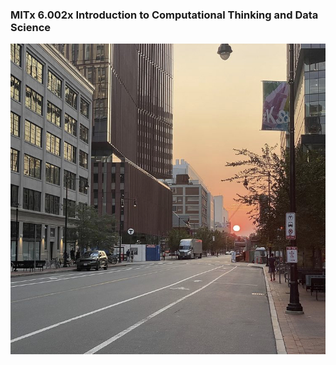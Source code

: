 ### MITx 6.002x Introduction to Computational Thinking and Data Science
<img src ="https://raw.githubusercontent.com/lehoangan2906/MITx-6.002x/main/B2C73482-0CF4-4120-A4EB-AC4B99E36B6A_1_201_a.jpeg">
